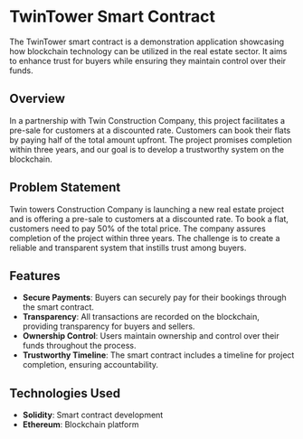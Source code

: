 # TwinTower Smart Contract

The TwinTower smart contract is a demonstration application showcasing how blockchain technology can be utilized in the real estate sector. It aims to enhance trust for buyers while ensuring they maintain control over their funds.

## Overview

In a partnership with Twin Construction Company, this project facilitates a pre-sale for customers at a discounted rate. Customers can book their flats by paying half of the total amount upfront. The project promises completion within three years, and our goal is to develop a trustworthy system on the blockchain.

## Problem Statement

Twin towers Construction Company is launching a new real estate project and is offering a pre-sale to customers at a discounted rate. To book a flat, customers need to pay 50% of the total price. The company assures completion of the project within three years. The challenge is to create a reliable and transparent system that instills trust among buyers.

## Features

- **Secure Payments**: Buyers can securely pay for their bookings through the smart contract.
- **Transparency**: All transactions are recorded on the blockchain, providing transparency for buyers and sellers.
- **Ownership Control**: Users maintain ownership and control over their funds throughout the process.
- **Trustworthy Timeline**: The smart contract includes a timeline for project completion, ensuring accountability.

## Technologies Used

- **Solidity**: Smart contract development
- **Ethereum**: Blockchain platform


